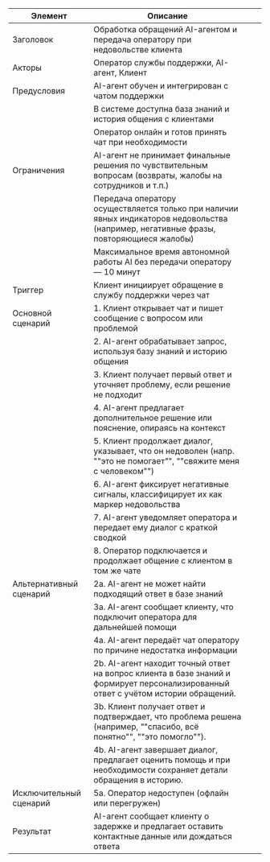 | Элемент                 | Описание                                                                                                                               |   |   |
|-------------------------|----------------------------------------------------------------------------------------------------------------------------------------|---|---|
| Заголовок               | Обработка обращений AI-агентом и передача оператору при недовольстве клиента                                                           |   |   |
| Акторы                  | Оператор службы поддержки, AI-агент, Клиент                                                                                            |   |   |
| Предусловия             | AI-агент обучен и интегрирован с чатом поддержки                                                                                       |   |   |
|                         | В системе доступна база знаний и история общения с клиентами                                                                           |   |   |
|                         | Оператор онлайн и готов принять чат при необходимости                                                                                  |   |   |
| Ограничения             | AI-агент не принимает финальные решения по чувствительным вопросам (возвраты, жалобы на сотрудников и т.п.)                            |   |   |
|                         | Передача оператору осуществляется только при наличии явных индикаторов недовольства (например, негативные фразы, повторяющиеся жалобы) |   |   |
|                         | Максимальное время автономной работы AI без передачи оператору — 10 минут                                                              |   |   |
| Триггер                 | Клиент инициирует обращение в службу поддержки через чат                                                                               |   |   |
| Основной сценарий       | 1. Клиент открывает чат и пишет сообщение с вопросом или проблемой                                                                     |   |   |
|                         | 2. AI-агент обрабатывает запрос, используя базу знаний и историю общения                                                               |   |   |
|                         | 3. Клиент получает первый ответ и уточняет проблему, если решение не подходит                                                          |   |   |
|                         | 4. AI-агент предлагает дополнительное решение или пояснение, опираясь на контекст                                                      |   |   |
|                         | 5. Клиент продолжает диалог, указывает, что он недоволен (напр. ""это не помогает"", ""свяжите меня с человеком"")                     |   |   |
|                         | 6. AI-агент фиксирует негативные сигналы, классифицирует их как маркер недовольства                                                    |   |   |
|                         | 7. AI-агент уведомляет оператора и передает ему диалог с краткой сводкой                                                               |   |   |
|                         | 8. Оператор подключается и продолжает общение с клиентом в том же чате                                                                 |   |   |
| Альтернативный сценарий | 2а. AI-агент не может найти подходящий ответ в базе знаний                                                                             |   |   |
|                         | 3а. AI-агент сообщает клиенту, что подключит оператора для дальнейшей помощи                                                           |   |   |
|                         | 4а. AI-агент передаёт чат оператору по причине недостатка информации                                                                   |   |   |
|                         | 2b. AI-агент находит точный ответ на вопрос клиента в базе знаний и формирует персонализированный ответ с учётом истории обращений.    |   |   |
|                         | 3b. Клиент получает ответ и подтверждает, что проблема решена (например, ""спасибо, всё понятно"", ""это помогло"").                   |   |   |
|                         | 4b. AI-агент завершает диалог, предлагает оценить помощь и при необходимости сохраняет детали обращения в историю.                     |   |   |
| Исключительный сценарий | 5а. Оператор недоступен (офлайн или перегружен)                                                                                        |   |   |
| Результат               | AI-агент сообщает клиенту о задержке и предлагает оставить контактные данные или дождаться ответа                                      |   |   |
